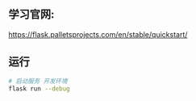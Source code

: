 ## 学习官网:

https://flask.palletsprojects.com/en/stable/quickstart/

## 运行

```sh
# 启动服务 开发环境
flask run --debug
```